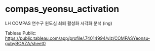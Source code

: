 # compas_yeonsu_activation
LH COMPAS 연수구 원도심 쇠퇴 활성화 시각화 분석 (ing)

Tableau Public: https://public.tableau.com/app/profile/.74014994/viz/COMPASYeonsu-gubyBOAZA/sheet0
